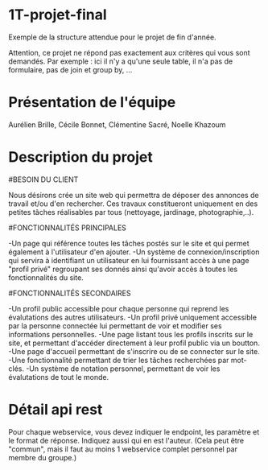 # 1T-projet-final
Exemple de la structure attendue pour le projet de fin d'année.

Attention, ce projet ne répond pas exactement aux critères qui vous sont demandés.
Par exemple : ici il n'y a qu'une seule table, il n'a pas de formulaire, pas de join et group by, ...

# Présentation de l'équipe
Aurélien Brille, Cécile Bonnet, Clémentine Sacré, Noelle Khazoum

# Description du projet

  #BESOIN DU CLIENT
  
Nous désirons  crée un site web qui permettra de déposer des annonces de travail et/ou d'en rechercher. Ces travaux constitueront uniquement en des petites tâches réalisables par tous (nettoyage, jardinage, photographie,..).

  #FONCTIONNALITÉS PRINCIPALES
  
-Un page qui référence toutes les tâches postés sur le site et qui permet également à l'utilisateur d'en ajouter.
-Un système de connexion/inscription qui servira à identifiant un utilisateur en lui fournissant accès à une page "profil privé"           regroupant ses donnés ainsi qu'avoir accès à toutes les fonctionnalités du site.

  #FONCTIONNALITÉS SECONDAIRES
  
-Un profil public accessible pour chaque personne qui reprend les évalutations des autres utilisateurs.
-Un profil privé uniquement accessible par la personne connectée lui permettant de voir et modifier ses informations personnelles.
-Une page listant tous les profils inscrits sur le site, et permettant d'accéder directement à leur profil public via un boutton.
-Une page d'accueil permettant de s'inscrire ou de se connecter sur le site.
-Une fonctionnalité permettant de trier les tâches recherchées par mot-clés.
-Un système de notation personnel, permettant de voir les évalutations de tout le monde.


# Détail api rest
Pour chaque webservice, vous devez indiquer le endpoint, les paramètre et le format de réponse.
Indiquez aussi qui en est l'auteur. (Cela peut être "commun", mais il faut au  moins 1 webservice complet personnel par membre du groupe.)



